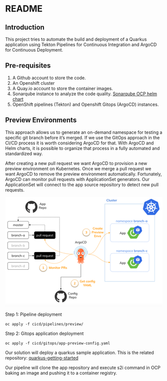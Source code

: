 # README

## Introduction
This project tries to automate the build and deployment of a Quarkus application using Tekton Pipelines for Continuous Integration and ArgoCD for Continuous Deployment.

## Pre-requisites
1. A Github account to store the code.
2. An Openshift cluster
3. A Quay.io account to store the container images.
4. Sonarqube instance to analyze the code quality. [Sonarqube OCP helm chart](https://github.com/anmiralles/sonarqube-ocp4)
5. OpenShift pipelines (Tekton) and Openshift Gitops (ArgoCD) instances.

## Preview Environments
This approach allows us to generate an on-demand namespace for testing a specific git branch before it’s merged. If we use the GitOps approach in the CI/CD process it is worth considering ArgoCD for that. With ArgoCD and Helm charts, it is possible to organize that process in a fully automated and standardized way.

After creating a new pull request we want ArgoCD to provision a new preview environment on Kubernetes. Once we merge a pull request we want ArgoCD to remove the preview environment automatically. Fortunately, ArgoCD can monitor pull requests with ApplicationSet generators. Our ApplicationSet will connect to the app source repository to detect new pull requests. 

![preview-environment](images/preview.png)

Step 1: Pipeline deployment

```shell script
oc apply -f cicd/pipelines/preview/
```

Step 2: Gitops application deployment

```shell script
oc apply -f cicd/gitops/app-preview-config.yaml
```

Our solution will deploy a quarkus sample application. This is the related repository: [quarkus-getting-started](https://github.com/anmiralles/quarkus-getting-started)

Our pipeline will clone the app repository and execute s2i command in OCP baking an image and pushing it to a container registry.